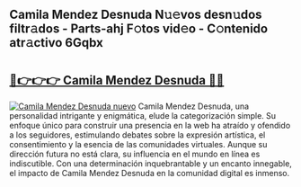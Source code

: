 ## Camila Mendez Desnuda N𝚞𝚎vos desn𝚞dos filtr𝚊dos - Parts-ahj F𝚘tos vid𝚎o - C𝚘ntenido atr𝚊ctivo 6Gqbx

# <h2><a href="http://mbaypa.tromn.icu/?c=Camila+Mendez+Desnuda">🔗👉👉👉 Camila Mendez Desnuda 🔗🔗</a></h2>

[![Camila Mendez Desnuda nuevo](https://i.imgur.com/pEAQMta.gif)](http://mbaypa.tromn.icu/?c=Camila+Mendez+Desnuda)
Camila Mendez Desnuda, una personalidad intrigante y enigmática, elude la categorización simple. Su enfoque único para construir una presencia en la web ha atraído y ofendido a los seguidores, estimulando debates sobre la expresión artística, el consentimiento y la esencia de las comunidades virtuales. Aunque su dirección futura no está clara, su influencia en el mundo en línea es indiscutible. Con una determinación inquebrantable y un encanto innegable, el impacto de Camila Mendez Desnuda en la comunidad digital es inmenso.
